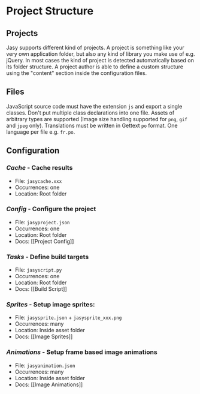 # Project Structure

## Projects

Jasy supports different kind of projects. A project is something like your very own application folder, but also any kind of library you make use of e.g. jQuery. In most cases the kind of project is detected automatically based on its folder structure. A project author is able to define a custom structure using the "content" section inside the configuration files.


## Files

JavaScript source code must have the extension `js` and export a single classes. Don't put multiple class declarations into one file. Assets of arbitrary types are supported (Image size handling supported for `png`, `gif` and `jpeg` only). Translations must be written in Gettext `po` format. One language per file e.g. `fr.po`.


## Configuration

### *Cache* - Cache results

* File: `jasycache.xxx`
* Occurrences: one
* Location: Root folder

### *Config* - Configure the project
  
* File: `jasyproject.json`
* Occurrences: one
* Location: Root folder
* Docs: [[Project Config]]

### *Tasks* - Define build targets

* File: `jasyscript.py`
* Occurrences: one
* Location: Root folder
* Docs: [[Build Script]]

### *Sprites* - Setup image sprites: 

* File: `jasysprite.json` + `jasysprite_xxx.png`
* Occurrences: many
* Location: Inside asset folder
* Docs: [[Image Sprites]]

### *Animations* - Setup frame based image animations 

* File: `jasyanimation.json`
* Occurrences: many
* Location: Inside asset folder
* Docs: [[Image Animations]]

